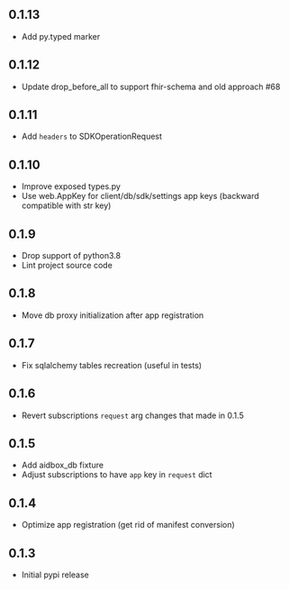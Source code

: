 ## 0.1.13

- Add py.typed marker

## 0.1.12

- Update drop_before_all to support fhir-schema and old approach #68

## 0.1.11

- Add `headers` to SDKOperationRequest

## 0.1.10

- Improve exposed types.py
- Use web.AppKey for client/db/sdk/settings app keys (backward compatible with str key)

## 0.1.9

- Drop support of python3.8
- Lint project source code

## 0.1.8

- Move db proxy initialization after app registration

## 0.1.7

- Fix sqlalchemy tables recreation (useful in tests)

## 0.1.6

- Revert subscriptions `request` arg changes that made in 0.1.5

## 0.1.5

- Add aidbox_db fixture
- Adjust subscriptions to have `app` key in `request` dict

## 0.1.4

- Optimize app registration (get rid of manifest conversion)

## 0.1.3

- Initial pypi release
